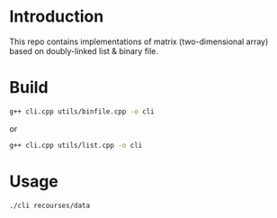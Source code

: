 # Introduction
This repo contains implementations of matrix (two-dimensional array) based on doubly-linked list & binary file.
# Build
```bash
g++ cli.cpp utils/binfile.cpp -o cli
```
or
```bash
g++ cli.cpp utils/list.cpp -o cli
```
# Usage
```bash
./cli recourses/data
```
